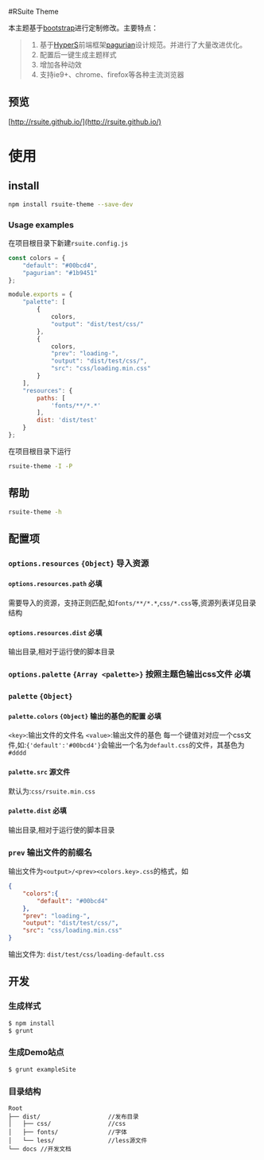 #RSuite Theme

本主题基于[bootstrap](https://github.com/twbs/bootstrap)进行定制修改。主要特点：
> 1. 基于[HyperS](http://www.hypers.com)前端框架[pagurian](http://pagurian.com/design/)设计规范。并进行了大量改进优化。
> 2. 配置后一键生成主题样式
> 3. 增加各种动效
> 4. 支持ie9+、chrome、firefox等各种主流浏览器

## 预览
[http://rsuite.github.io/](http://rsuite.github.io/)

# 使用

## install
```bash
npm install rsuite-theme --save-dev
```

### Usage examples
在项目根目录下新建`rsuite.config.js`

```javascript
const colors = {
    "default": "#00bcd4",
    "pagurian": "#1b9451"
};

module.exports = {
    "palette": [
        {
            colors,
            "output": "dist/test/css/"
        },
        {
            colors,
            "prev": "loading-",
            "output": "dist/test/css/",
            "src": "css/loading.min.css"
        }
    ],
    "resources": {
        paths: [
            'fonts/**/*.*'
        ],
        dist: 'dist/test'
    }
};
```
在项目根目录下运行
```bash
rsuite-theme -I -P
```
## 帮助

```bash
rsuite-theme -h
```
## 配置项

### `options.resources` `{Object}` 导入资源

#### `options.resources.path`  **必填**
需要导入的资源，支持正则匹配,如`fonts/**/*.*`,`css/*.css`等,资源列表详见目录结构

#### `options.resources.dist` **必填**
输出目录,相对于运行使的脚本目录

### `options.palette` `{Array <palette>}` 按照主题色输出css文件  **必填**

### `palette` `{Object}` 

#### `palette.colors` `{Object}`  输出的基色的配置 **必填**
`<key>`:输出文件的文件名
`<value>`:输出文件的基色
每一个键值对对应一个css文件,如:`{'default':'#00bcd4'}`会输出一个名为`default.css`的文件，其基色为`#dddd`

#### `palette.src` 源文件
默认为:`css/rsuite.min.css`

#### `palette.dist` **必填**
输出目录,相对于运行使的脚本目录

### `prev` 输出文件的前缀名
输出文件为`<output>/<prev><colors.key>.css`的格式，如
```json
{
    "colors":{
        "default": "#00bcd4"
    },
    "prev": "loading-",
    "output": "dist/test/css/",
    "src": "css/loading.min.css"
}
```
输出文件为:
`dist/test/css/loading-default.css`

## 开发

### 生成样式
```bash
$ npm install
$ grunt
```

### 生成Demo站点
```bash
$ grunt exampleSite
```

### 目录结构

```
Root
├── dist/                   //发布目录
│   ├── css/                //css
│   ├── fonts/              //字体
│   └── less/               //less源文件
└── docs //开发文档
```
